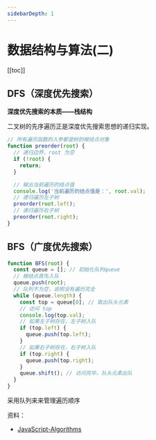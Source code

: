 ```yaml
---
sidebarDepth: 1
---
```


# 数据结构与算法(二)

[[toc]]

## DFS（深度优先搜索）

**深度优先搜索的本质——栈结构**

二叉树的先序遍历正是深度优先搜索思想的递归实现。

```js
// 所有遍历函数的入参都是树的根结点对象
function preorder(root) {
  // 递归边界，root 为空
  if (!root) {
    return;
  }

  // 输出当前遍历的结点值
  console.log('当前遍历的结点值是：', root.val);
  // 递归遍历左子树
  preorder(root.left);
  // 递归遍历右子树
  preorder(root.right);
}
```

## BFS（广度优先搜索）

```js
function BFS(root) {
  const queue = []; // 初始化队列queue
  // 根结点首先入队
  queue.push(root);
  // 队列不为空，说明没有遍历完全
  while (queue.length) {
    const top = queue[0]; // 取出队头元素
    // 访问 top
    console.log(top.val);
    // 如果左子树存在，左子树入队
    if (top.left) {
      queue.push(top.left);
    }
    // 如果右子树存在，右子树入队
    if (top.right) {
      queue.push(top.right);
    }
    queue.shift(); // 访问完毕，队头元素出队
  }
}
```

采用队列来来管理遍历顺序

资料：
- [JavaScript-Algorithms](https://github.com/sisterAn/JavaScript-Algorithms)


